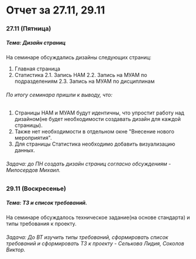 # Отчет за 27.11, 29.11
### 27.11 (Пятница)
##### Тема: Дизайн страниц
На семинаре обсуждались дизайны следующих страниц:
1) Главная страница
2) Статистика
2.1. Запись НАМ 
2.2. Запись на МУАМ по подразделениям
2.3. Запись на МУАМ по дисциплинам
###### По итогу семинара пришли к выводу, что:
1. Страницы НАМ и МУАМ будут идентичны, что упростит работу над дизайном(не будет необходимости создавать дизайн для каждой страницы).
2. Также нет необходимости в отдельном окне "Внесение нового мероприятия".
3. Для страницы Статистика необходимо добавить визуализацию данных.
###### Задача: до ПН создать дизайн страниц согласно обсуждениям - Милосердов Михаил.

### 29.11 (Воскресенье)
##### Тема: ТЗ и список требований.
На семинаре обсуждалось техническое задание(на основе стандарта) и типы требования к проекту.  
###### Задача: До ВТ изучить типы требований, сформировать список требований и сформировать ТЗ к проекту - Селькова Лидия, Соколов Виктор.




  








